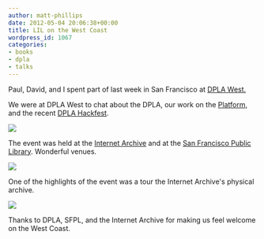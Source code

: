 ```yaml
---
author: matt-phillips
date: 2012-05-04 20:06:38+00:00
title: LIL on the West Coast
wordpress_id: 1067
categories:
- books
- dpla
- talks
---
```


Paul, David, and I spent part of last week in San Francisco at [DPLA West.](http://dp.la/get-involved/events/dplawest/)

We were at DPLA West to chat about the DPLA, our work on the [Platform](http://dp.la/dev/wiki/), and the recent [DPLA Hackfest](http://blogs.law.harvard.edu/dplaalpha/2012/04/06/dpla-hackathon-gives-developers-first-look-at-dpla-platform/).


[![](http://librarylab.law.harvard.edu/blog/wp-content/uploads/2012/05/IMG_0139-e1336163643710.jpg)](http://librarylab.law.harvard.edu/blog/wp-content/uploads/2012/05/IMG_0139-e1336163643710.jpg)


The event was held at the [Internet Archive](http://archive.org/) and at the [San Francisco Public Library](http://sfpl.org/). Wonderful venues.



[![](http://librarylab.law.harvard.edu/blog/wp-content/uploads/2012/05/IMG_01261-e1336163273737.jpg)](http://librarylab.law.harvard.edu/blog/wp-content/uploads/2012/05/IMG_01261-e1336163273737.jpg)


One of the highlights of the event was a tour the Internet Archive's physical archive.



[![](http://librarylab.law.harvard.edu/blog/wp-content/uploads/2012/05/IMG_0130-e1336163526102.jpg)](http://librarylab.law.harvard.edu/blog/wp-content/uploads/2012/05/IMG_0130-e1336163526102.jpg)



Thanks to DPLA, SFPL, and the Internet Archive for making us feel welcome on the West Coast.
